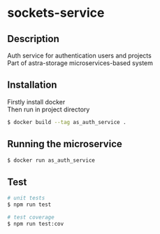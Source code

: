 # sockets-service

## Description

Auth service for authentication users and projects\
Part of astra-storage microservices-based system

## Installation

Firstly install docker\
Then run in project directory

```bash
$ docker build --tag as_auth_service .
```

## Running the microservice

```bash
$ docker run as_auth_service
```

## Test

```bash
# unit tests
$ npm run test

# test coverage
$ npm run test:cov
```

